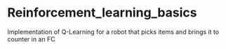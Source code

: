 # Reinforcement_learning_basics
Implementation of Q-Learning for a robot that picks items and brings it to counter in an FC

